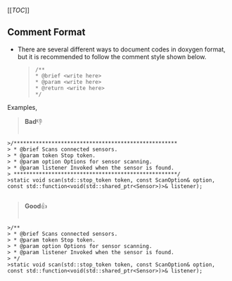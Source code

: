 [[_TOC_]]

## Comment Format
- There are several different ways to document codes in doxygen format, but it is recommended to follow the comment style shown below.

  >```
  >/**
	> * @brief <write here>
	> * @param <write here>
	> * @return <write here>
	>*/
  >```

Examples,

  >**Bad**👎
  > ```
	>/****************************************************
	> * @brief Scans connected sensors.
	> * @param token Stop token.
	> * @param option Options for sensor scanning.
	> * @param listener Invoked when the sensor is found.
	> ****************************************************/
	>static void scan(std::stop_token token, const ScanOption& option, const std::function<void(std::shared_ptr<Sensor>)>& listener);
  > ```

  >**Good**👍
  > ```
	>/**
	> * @brief Scans connected sensors.
	> * @param token Stop token.
	> * @param option Options for sensor scanning.
	> * @param listener Invoked when the sensor is found.
	> */
	>static void scan(std::stop_token token, const ScanOption& option, const std::function<void(std::shared_ptr<Sensor>)>& listener);
  > ```

